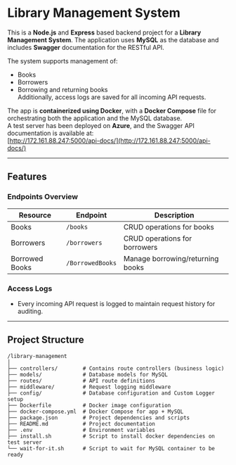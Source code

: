 # Library Management System

This is a **Node.js** and **Express** based backend project for a **Library Management System**. The application uses **MySQL** as the database and includes **Swagger** documentation for the RESTful API.

The system supports management of:

- Books
- Borrowers
- Borrowing and returning books  
  Additionally, access logs are saved for all incoming API requests.

The app is **containerized using Docker**, with a **Docker Compose** file for orchestrating both the application and the MySQL database.  
A test server has been deployed on **Azure**, and the Swagger API documentation is available at:  
[http://172.161.88.247:5000/api-docs/](http://172.161.88.247:5000/api-docs/)

---

## Features

### Endpoints Overview

| **Resource**   | **Endpoint**     | **Description**                  |
| -------------- | ---------------- | -------------------------------- |
| Books          | `/books`         | CRUD operations for books        |
| Borrowers      | `/borrowers`     | CRUD operations for borrowers    |
| Borrowed Books | `/BorrowedBooks` | Manage borrowing/returning books |

### Access Logs

- Every incoming API request is logged to maintain request history for auditing.

---

## Project Structure

```plaintext
/library-management
│
├── controllers/        # Contains route controllers (business logic)
├── models/             # Database models for MySQL
├── routes/             # API route definitions
├── middleware/         # Request logging middleware
├── config/             # Database configuration and Custom Logger setup
├── Dockerfile          # Docker image configuration
├── docker-compose.yml  # Docker Compose for app + MySQL
├── package.json        # Project dependencies and scripts
├── README.md           # Project documentation
├── .env                # Environment variables
├── install.sh          # Script to install docker dependencies on test server
└── wait-for-it.sh      # Script to wait for MySQL container to be ready
```
